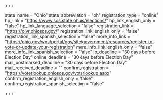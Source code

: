 +++

state_name = "Ohio"
state_abbreviation = "oh"
registration_type = "online"
hp_link = "https://www.sos.state.oh.us/elections/"
hp_link_english_only = "false"
hp_link_language_selection = "false"
registration_link = "https://olvr.ohiosos.gov/"
registration_link_english_only = "false"
registration_link_spanish_selection = "false"
more_info_link = "https://ohio.gov/wps/portal/gov/site/government/resources/register-to-vote-or-update-your-registration"
more_info_link_english_only = "false"
more_info_link_spanish_selection = "false"
ip_deadline = "30 days before Election Day"
online_deadline = "30 days before Election Day"
mail_postmarked_deadline = "30 days before Election Day"
mail_received_deadline = ""
confirm_registration = "https://voterlookup.ohiosos.gov/voterlookup.aspx"
confirm_registration_english_only = "false"
confirm_registration_spanish_selection = "false"

+++